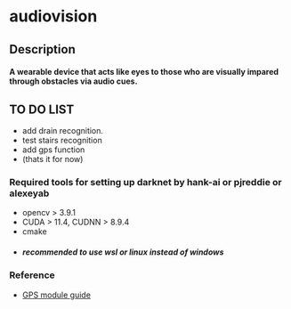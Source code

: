 # audiovision

## Description
#### A wearable device that acts like eyes to those who are visually impared through obstacles via audio cues.

## TO DO LIST
- add drain recognition.
- test stairs recognition
- add gps function
- (thats it for now)

### Required tools for setting up darknet by hank-ai or pjreddie or alexeyab
- opencv > 3.9.1
- CUDA > 11.4, CUDNN > 8.9.4
- cmake
- ##### recommended to use wsl or linux instead of windows

### Reference
- [GPS module guide](https://www.youtube.com/watch?v=l4QnAPgiD5Q)
